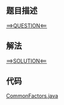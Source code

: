 ## 题目描述

[==>QUESTION<==](https://leetcode.cn/problems/number-of-common-factors/description/)

## 解法

[==>SOLUTION<==](https://leetcode.cn/problems/number-of-common-factors/solutions/2207533/gong-yin-zi-de-shu-mu-by-leetcode-soluti-u9sl/)

## 代码

[CommonFactors.java](https://github.com/Marshal7cc/leetcode-java/blob/master/src/math/CommonFactors.java)


